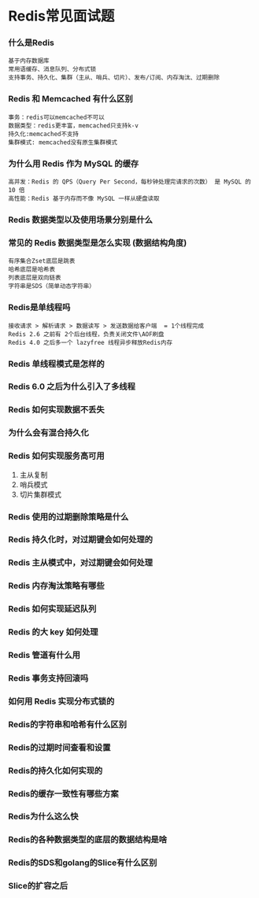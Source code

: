 # Redis常见面试题

### 什么是Redis

```
基于内存数据库
常用语缓存、消息队列、分布式锁
支持事务、持久化、集群（主从、哨兵、切片）、发布/订阅、内存淘汰、过期删除
```

### Redis 和 Memcached 有什么区别

```
事务：redis可以memcached不可以
数据类型：redis更丰富，memcached只支持k-v
持久化:memcached不支持
集群模式: memcached没有原生集群模式
```

### 为什么用 Redis 作为 MySQL 的缓存

```
高并发：Redis 的 QPS（Query Per Second，每秒钟处理完请求的次数） 是 MySQL 的 10 倍
高性能：Redis 基于内存而不像 MySQL 一样从硬盘读取
```

### Redis 数据类型以及使用场景分别是什么

### 常见的 Redis 数据类型是怎么实现 (数据结构角度)

```
有序集合Zset底层是跳表
哈希底层是哈希表
列表底层是双向链表
字符串是SDS（简单动态字符串）
```

### Redis是单线程吗

```
接收请求 > 解析请求 > 数据读写 > 发送数据给客户端  = 1个线程完成
Redis 2.6 之前有 2个后台线程，负责关闭文件\AOF刷盘
Redis 4.0 之后多一个 lazyfree 线程异步释放Redis内存
```

### Redis 单线程模式是怎样的

### Redis 6.0 之后为什么引入了多线程

### Redis 如何实现数据不丢失

### 为什么会有混合持久化

### Redis 如何实现服务高可用

1. 主从复制
2. 哨兵模式
3. 切片集群模式

### Redis 使用的过期删除策略是什么

### Redis 持久化时，对过期键会如何处理的

### Redis 主从模式中，对过期键会如何处理

### Redis 内存淘汰策略有哪些

### Redis 如何实现延迟队列

### Redis 的大 key 如何处理

### Redis 管道有什么用

### Redis 事务支持回滚吗

### 如何用 Redis 实现分布式锁的

### Redis的字符串和哈希有什么区别

### Redis的过期时间查看和设置

### Redis的持久化如何实现的

### Redis的缓存一致性有哪些方案

### Redis为什么这么快

### Redis的各种数据类型的底层的数据结构是啥

### Redis的SDS和golang的Slice有什么区别

### Slice的扩容之后